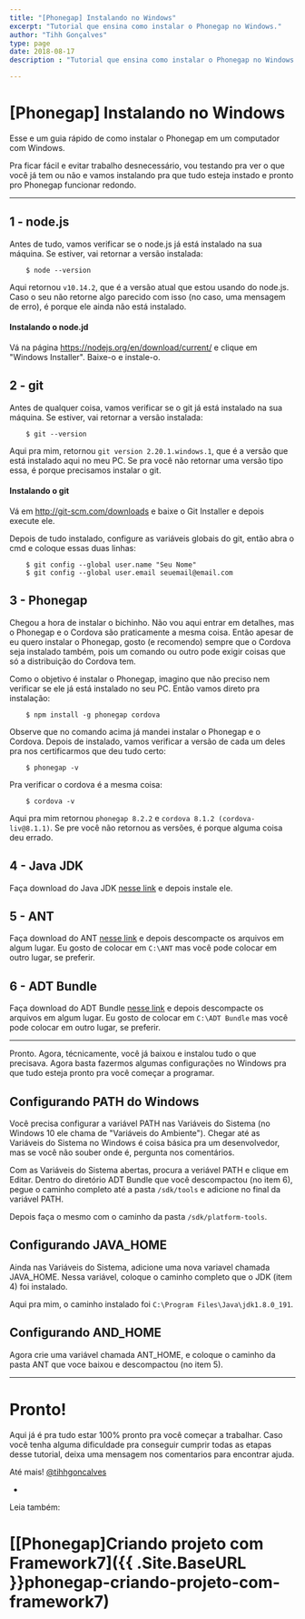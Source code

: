 ```yaml
---
title: "[Phonegap] Instalando no Windows"
excerpt: "Tutorial que ensina como instalar o Phonegap no Windows."
author: "Tihh Gonçalves"
type: page
date: 2018-08-17
description : "Tutorial que ensina como instalar o Phonegap no Windows."

---
```


# [Phonegap] Instalando no Windows

Esse e um guia rápido de como instalar o Phonegap em um computador com Windows.

Pra ficar fácil e evitar trabalho desnecessário, vou testando pra ver o que você já tem ou não e vamos instalando pra que tudo esteja
instado e pronto pro Phonegap funcionar redondo.

---

## 1 - node.js

Antes de tudo, vamos verificar se o node.js já está instalado na sua máquina. Se estiver, vai retornar a versão instalada:

```
    $ node --version
```

Aqui retornou ```v10.14.2```, que é a versão atual que estou usando do node.js. Caso o seu não retorne algo parecido com isso 
(no caso, uma mensagem de erro), é porque ele ainda não está instalado.

#### Instalando o node.jd
Vá na página https://nodejs.org/en/download/current/ e clique em "Windows Installer".
Baixe-o e instale-o.

## 2 - git

Antes de qualquer coisa, vamos verificar se o git já está instalado na sua máquina. Se estiver, vai retornar a versão instalada:

```
    $ git --version
```

Aqui pra mim, retornou ```git version 2.20.1.windows.1```, que é a versão que está instalado aqui no meu PC. 
Se pra você não retornar uma versão tipo essa, é porque precisamos instalar o git.

#### Instalando o git
Vá em http://git-scm.com/downloads e baixe o Git Installer e depois execute ele.

Depois de tudo instalado, configure as variáveis globais do git, então abra o cmd e coloque essas duas linhas:

```
    $ git config --global user.name "Seu Nome"
    $ git config --global user.email seuemail@email.com
```


## 3 - Phonegap

Chegou a hora de instalar o bichinho. Não vou aqui entrar em detalhes, mas o Phonegap e o Cordova são praticamente a mesma coisa.
Então apesar de eu quero instalar o Phonegap, gosto (e recomendo) sempre que o Cordova seja instalado também, pois um comando ou 
outro pode exigir coisas que só a distribuição do Cordova tem.

Como  o objetivo é instalar o Phonegap, imagino que não preciso nem verificar se ele já está instalado no seu PC. Então vamos direto pra instalação:

```
    $ npm install -g phonegap cordova
```

Observe que no comando acima já mandei instalar o Phonegap e o Cordova.
Depois de instalado, vamos verificar a versão de cada um deles pra nos certificarmos que deu tudo certo:

```
    $ phonegap -v
```
Pra verificar o cordova é a mesma coisa:

```
    $ cordova -v
```

Aqui pra mim retornou ```phonegap 8.2.2``` e ```cordova 8.1.2 (cordova-liv@8.1.1)```. 
Se pre você não retornou as versões, é porque alguma coisa deu errado.  

## 4 - Java JDK
Faça download do Java JDK [nesse link](http://www.oracle.com/technetwork/java/javase/downloads/jdk8-downloads-2133151.html) e depois instale ele.


## 5 - ANT
Faça download do ANT [nesse link](http://ant.apache.org/bindownload.cgi) e depois descompacte os arquivos em algum lugar.
 Eu gosto de colocar em ```C:\ANT``` mas você pode colocar em outro lugar, se preferir.

## 6 - ADT Bundle
Faça download do ADT Bundle [nesse link](https://developer.android.com/sdk/index.html#download) e depois descompacte os arquivos em algum lugar.
 Eu gosto de colocar em ```C:\ADT Bundle``` mas você pode colocar em outro lugar, se preferir.

---

Pronto. Agora, técnicamente, você já baixou e instalou tudo o que precisava. Agora basta fazermos algumas configurações no Windows pra que tudo esteja pronto pra você começar a programar.

## Configurando PATH do Windows
Você precisa configurar a variável PATH nas Variáveis do Sistema (no Windows 10 ele chama de "Variáveis do Ambiente"). 
Chegar até as Variáveis do Sistema no Windows é coisa básica pra um desenvolvedor, mas se você não souber
onde é, pergunta nos comentários.

Com as Variáveis do Sistema abertas, procura a veriável PATH e clique em Editar.
Dentro do diretório ADT Bundle que você descompactou (no item 6), pegue o caminho completo até a pasta ```/sdk/tools``` e adicione no final da variável PATH.

Depois faça o mesmo com o caminho da pasta ```/sdk/platform-tools```.

## Configurando JAVA_HOME
Ainda nas Variáveis do Sistema, adicione uma nova variavel chamada JAVA_HOME.
Nessa variável, coloque o caminho completo que o JDK (item 4) foi instalado.

Aqui pra mim, o caminho instalado foi ```C:\Program Files\Java\jdk1.8.0_191```.

## Configurando AND_HOME
Agora crie uma variável chamada ANT_HOME, e coloque o caminho da pasta ANT que voce baixou e descompactou (no item 5).

---

# Pronto!
Aqui já é pra tudo estar 100% pronto pra você começar a trabalhar.
Caso você tenha alguma dificuldade pra conseguir cumprir todas as etapas desse tutorial, deixa uma mensagem nos comentarios para encontrar ajuda.

Até mais!
[@tihhgoncalves](https://github.com/tihhgoncalves)


-



Leia também:

 # [[Phonegap]Criando projeto com Framework7]({{ .Site.BaseURL }}phonegap-criando-projeto-com-framework7)